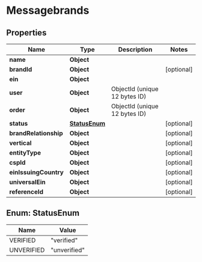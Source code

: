 

# Messagebrands


## Properties

| Name | Type | Description | Notes |
|------------ | ------------- | ------------- | -------------|
|**name** | **Object** |  |  |
|**brandId** | **Object** |  |  [optional] |
|**ein** | **Object** |  |  |
|**user** | **Object** | ObjectId (unique 12 bytes ID) |  |
|**order** | **Object** | ObjectId (unique 12 bytes ID) |  |
|**status** | [**StatusEnum**](#StatusEnum) |  |  [optional] |
|**brandRelationship** | **Object** |  |  [optional] |
|**vertical** | **Object** |  |  [optional] |
|**entityType** | **Object** |  |  [optional] |
|**cspId** | **Object** |  |  [optional] |
|**einIssuingCountry** | **Object** |  |  [optional] |
|**universalEin** | **Object** |  |  [optional] |
|**referenceId** | **Object** |  |  [optional] |



## Enum: StatusEnum

| Name | Value |
|---- | -----|
| VERIFIED | &quot;verified&quot; |
| UNVERIFIED | &quot;unverified&quot; |




